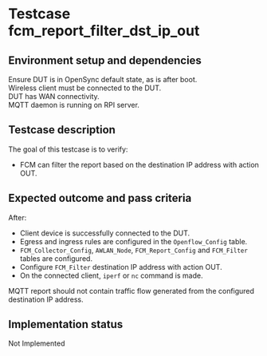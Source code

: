 # Testcase fcm_report_filter_dst_ip_out

## Environment setup and dependencies

Ensure DUT is in OpenSync default state, as is after boot.\
Wireless client must be connected to the DUT.\
DUT has WAN connectivity.\
MQTT daemon is running on RPI server.

## Testcase description

The goal of this testcase is to verify:

- FCM can filter the report based on the destination IP address with action
  OUT.

## Expected outcome and pass criteria

After:

- Client device is successfully connected to the DUT.
- Egress and ingress rules are configured in the `Openflow_Config` table.
- `FCM_Collector_Config`, `AWLAN_Node`, `FCM_Report_Config` and `FCM_Filter`
  tables are configured.
- Configure `FCM_Filter` destination IP address with action OUT.
- On the connected client, `iperf` or `nc` command is made.

MQTT report should not contain traffic flow generated from the configured
destination IP address.

## Implementation status

Not Implemented
